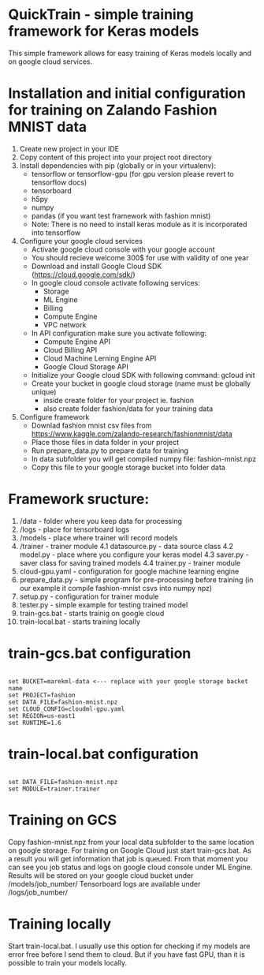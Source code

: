 # QuickTrain - simple training framework for Keras models

This simple framework allows for easy training of Keras models locally and on google cloud services.


# Installation and initial configuration for training on Zalando Fashion MNIST data
1. Create new project in your IDE
2. Copy content of this project into your project root directory
3. Install dependencies with pip (globally or in your virtualenv):
    * tensorflow or tensorflow-gpu (for gpu version please revert to tensorflow docs)
    * tensorboard
    * h5py
    * numpy
    * pandas (if you want test framework with fashion mnist)
    * Note: There is no need to install keras module as it is incorporated into tensorflow
4. Configure your google cloud services
    * Activate google cloud console with your google account
    * You should recieve welcome 300$ for use with validity of one year
    * Download and install Google Cloud SDK (https://cloud.google.com/sdk/)
    * In google cloud console activate following services:
        - Storage
        - ML Engine
        - Billing
        - Compute Engine
        - VPC network
    * In API configuration make sure you activate following:
        - Compute Engine API
        - Cloud Billing API
        - Cloud Machine Lerning Engine API
        - Google Cloud Storage API
    * Initialize your Google cloud SDK with following command:
        gcloud init
    * Create your bucket in google cloud storage (name must be globally unique)
        - inside create folder for your project ie. fashion
        - also create folder fashion/data for your training data
6. Configure framework
    * Downlad fashion mnist csv files from https://www.kaggle.com/zalando-research/fashionmnist/data
    * Place those files in data folder in your project
    * Run prepare_data.py to prepare data for training
    * In data subfolder you will get compiled numpy file: fashion-mnist.npz
    * Copy this file to your google storage bucket into folder data

# Framework sructure:
1. /data - folder where you keep data for processing
2. /logs - place for tensorboard logs
3. /models - place where trainer will record models
4. /trainer - trainer module
4.1 datasource.py - data source class
4.2 model.py - place where you configure your keras model
4.3 saver.py - saver class for saving trained models
4.4 trainer.py - trainer module
5. cloud-gpu.yaml - configuration for google machine learning engine
6. prepare_data.py - simple program for pre-processing before training (in our example it compile fashion-mnist csvs into numpy npz)
7. setup.py - configuration for trainer module
8. tester.py - simple example for testing trained model
9. train-gcs.bat - starts trainig on google cloud
10. train-local.bat - starts training locally

# train-gcs.bat configuration
<pre><code>
set BUCKET=marekml-data <--- replace with your google storage backet name
set PROJECT=fashion
set DATA_FILE=fashion-mnist.npz
set CLOUD_CONFIG=cloudml-gpu.yaml
set REGION=us-east1
set RUNTIME=1.6
</code></pre>

# train-local.bat configuration
<pre><code>
set DATA_FILE=fashion-mnist.npz
set MODULE=trainer.trainer
</code></pre>

# Training on GCS
Copy fashion-mnist.npz from your local data subfolder to the same location on google storage.
For training on Google Cloud just start train-gcs.bat. As a result you will get information that job is queued.
From that moment you can see you job status and logs on google cloud console under ML Engine.
Results will be stored on your google cloud bucket under /models/job_number/
Tensorboard logs are available under /logs/job_number/

# Training locally
Start train-local.bat. I usually use this option for checking if my models are error free before I send them to cloud. But if you have fast GPU, than it is possible to train your models locally.



